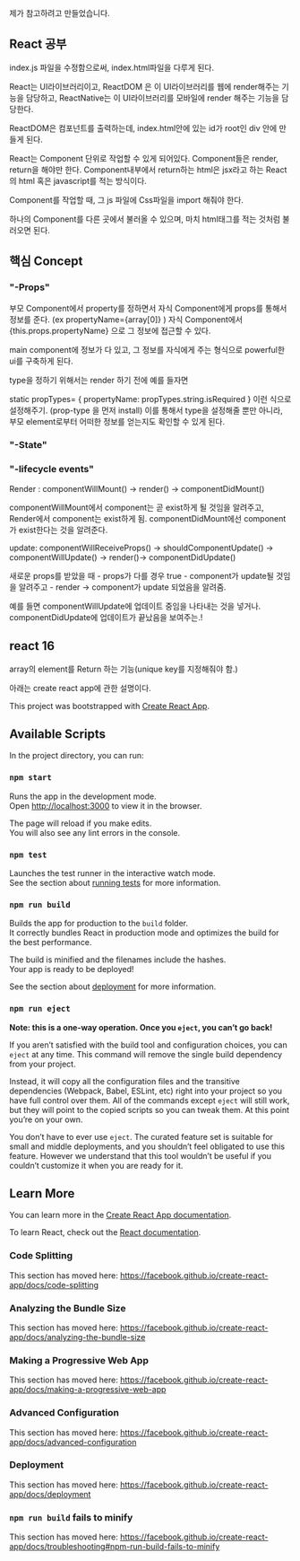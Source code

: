 제가 참고하려고 만들었습니다.

## React 공부

index.js 파일을 수정함으로써, index.html파일을 다루게 된다.

React는 UI라이브러리이고,
ReactDOM 은 이 UI라이브러리를 웹에 render해주는 기능을 담당하고,
ReactNative는 이 UI라이브러리를 모바일에 render 해주는 기능을 담당한다.

ReactDOM은 컴포넌트를 출력하는데, index.html안에 있는 id가 root인 div 안에 만들게 된다.

React는 Component 단위로 작업할 수 있게 되어있다. Component들은 render, return을 해야만 한다. Component내부에서 return하는 html은 jsx라고 하는 React의 html 혹은 javascript를 적는 방식이다.

Component를 작업할 때, 그 js 파일에 Css파일을
import 해줘야 한다.

하나의 Component를 다른 곳에서 불러올 수 있으며,
마치 html태그를 적는 것처럼 불러오면 된다.

## 핵심 Concept

### "-Props"

부모 Component에서 property를 정하면서 자식 Component에게 props를 통해서 정보를 준다. (ex propertyName={array[0]} )
자식 Component에서 {this.props.propertyName} 으로 그 정보에 접근할 수 있다.

main component에 정보가 다 있고, 그 정보를 자식에게 주는 형식으로
powerful한 ui를 구축하게 된다.

type을 정하기 위해서는 render 하기 전에
예를 들자면

static propTypes= {
propertyName: propTypes.string.isRequired
}
이런 식으로 설정해주기.
(prop-type 을 먼저 install)
이를 통해서 type을 설정해줄 뿐만 아니라,
부모 element로부터 어떠한 정보를 얻는지도 확인할 수 있게 된다.

### "-State"

### "-lifecycle events"

Render : componentWillMount() -> render() -> componentDidMount()

componentWillMount에서 component는 곧 exist하게 될 것임을 알려주고,
Render에서 component는 exist하게 됨.
componentDidMount에선 component가 exist한다는 것을 알려준다.

update: componentWillReceiveProps() -> shouldComponentUpdate() -> componentWillUpdate() -> render()-> componentDidUpdate()

새로운 props를 받았을 때 - props가 다를 경우 true - component가 update될 것임을 알려주고 - render -> component가 update 되었음을 알려줌.

예를 들면 componentWillUpdate에 업데이트 중임을 나타내는 것을 넣거나. componentDidUpdate에 업데이트가 끝났음을 보여주는.!

## react 16

array의 element를 Return 하는 기능(unique key를 지정해줘야 함.)

아래는 create react app에 관한 설명이다.

This project was bootstrapped with [Create React App](https://github.com/facebook/create-react-app).

## Available Scripts

In the project directory, you can run:

### `npm start`

Runs the app in the development mode.<br>
Open [http://localhost:3000](http://localhost:3000) to view it in the browser.

The page will reload if you make edits.<br>
You will also see any lint errors in the console.

### `npm test`

Launches the test runner in the interactive watch mode.<br>
See the section about [running tests](https://facebook.github.io/create-react-app/docs/running-tests) for more information.

### `npm run build`

Builds the app for production to the `build` folder.<br>
It correctly bundles React in production mode and optimizes the build for the best performance.

The build is minified and the filenames include the hashes.<br>
Your app is ready to be deployed!

See the section about [deployment](https://facebook.github.io/create-react-app/docs/deployment) for more information.

### `npm run eject`

**Note: this is a one-way operation. Once you `eject`, you can’t go back!**

If you aren’t satisfied with the build tool and configuration choices, you can `eject` at any time. This command will remove the single build dependency from your project.

Instead, it will copy all the configuration files and the transitive dependencies (Webpack, Babel, ESLint, etc) right into your project so you have full control over them. All of the commands except `eject` will still work, but they will point to the copied scripts so you can tweak them. At this point you’re on your own.

You don’t have to ever use `eject`. The curated feature set is suitable for small and middle deployments, and you shouldn’t feel obligated to use this feature. However we understand that this tool wouldn’t be useful if you couldn’t customize it when you are ready for it.

## Learn More

You can learn more in the [Create React App documentation](https://facebook.github.io/create-react-app/docs/getting-started).

To learn React, check out the [React documentation](https://reactjs.org/).

### Code Splitting

This section has moved here: https://facebook.github.io/create-react-app/docs/code-splitting

### Analyzing the Bundle Size

This section has moved here: https://facebook.github.io/create-react-app/docs/analyzing-the-bundle-size

### Making a Progressive Web App

This section has moved here: https://facebook.github.io/create-react-app/docs/making-a-progressive-web-app

### Advanced Configuration

This section has moved here: https://facebook.github.io/create-react-app/docs/advanced-configuration

### Deployment

This section has moved here: https://facebook.github.io/create-react-app/docs/deployment

### `npm run build` fails to minify

This section has moved here: https://facebook.github.io/create-react-app/docs/troubleshooting#npm-run-build-fails-to-minify
